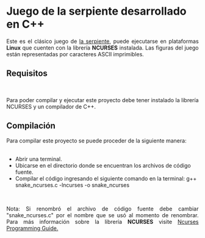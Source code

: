 <h1>Juego de la serpiente desarrollado en C++</h1>
<p style="text-align:justify;">Este es el clásico juego de <a href="https://es.wikipedia.org/wiki/La_serpiente_(videojuego)">la serpiente</a>, puede ejecutarse en plataformas <b>Linux</b> que cuenten con la librería <b>NCURSES</b> instalada. Las figuras del juego están representadas por caracteres ASCII imprimibles.<p>
 <h2>Requisitos</h2>
    <p style="text-align:justify;">Para poder compilar y ejecutar este proyecto debe tener instalado la librería NCURSES y un compilador de C++.</p>
<h2>Compilación</h2>
<p>Para compilar este proyecto se puede proceder de la siguiente manera:</p>
    <ul>
      <li>Abrir una terminal.</li>
      <li>Ubicarse en el directorio donde se encuentran los archivos de código fuente.</li>
      <li>Compilar el código ingresando el siguiente comando en la terminal: g++ snake_ncurses.c -lncurses -o snake_ncurses</li>
    </ul>
  <p style="text-align:justify;">Nota: Si renombró el archivo de código fuente debe cambiar "snake_ncurses.c" por el nombre que se usó al momento de renombrar. Para más información sobre la librería <b>NCURSES</b> visite 
  <a href="http://www.cs.ukzn.ac.za/~hughm/os/notes/ncurses.html">Ncurses Programming Guide.</a>
  </p>
